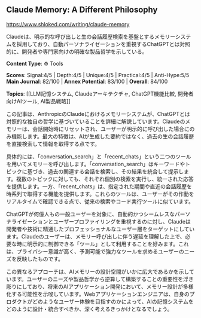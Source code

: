 ## Claude Memory: A Different Philosophy

https://www.shloked.com/writing/claude-memory

Claudeは、明示的な呼び出しと生の会話履歴検索を基盤とするメモリーシステムを採用しており、自動パーソナライゼーションを重視するChatGPTとは対照的に、開発者や専門家向けの明確な製品哲学を示している。

**Content Type**: ⚙️ Tools

**Scores**: Signal:4/5 | Depth:4/5 | Unique:4/5 | Practical:4/5 | Anti-Hype:5/5
**Main Journal**: 82/100 | **Annex Potential**: 83/100 | **Overall**: 84/100

**Topics**: [[LLM記憶システム, Claudeアーキテクチャ, ChatGPT機能比較, 開発者向けAIツール, AI製品戦略]]

この記事は、AnthropicのClaudeにおけるメモリーシステムが、ChatGPTとは対照的な独自の哲学に基づいていることを詳細に解説しています。Claudeのメモリーは、会話開始時にリセットされ、ユーザーが明示的に呼び出した場合にのみ機能します。最大の特徴は、AIが生成した要約ではなく、過去の生の会話履歴を直接検索して情報を取得する点です。

具体的には、「conversation_search」と「recent_chats」という二つのツールを用いてメモリーを呼び出します。「conversation_search」はキーワードやトピックに基づき、過去の関連する会話を検索し、その結果を統合して提示します。複数のトピックに対しても、それぞれ個別の検索を実行し、統一された応答を提供します。一方、「recent_chats」は、指定された期間や直近の会話履歴を時系列で取得する機能を提供します。これらのツールは、ユーザーがその作動をリアルタイムで確認できる点で、従来の検索やコード実行ツールに似ています。

ChatGPTが何億人もの一般ユーザーを対象に、自動的かつシームレスなパーソナライゼーションとユーザープロファイリングを重視するのに対し、Claudeは開発者や技術に精通したプロフェッショナルなユーザー層をターゲットにしています。Claudeのユーザーは、メモリー呼び出しに伴う遅延を理解した上で、必要な時に明示的に制御できる「ツール」として利用することを好みます。これは、プライバシー意識が高く、予測可能で強力なツールを求めるユーザーのニーズを反映したものです。

この異なるアプローチは、AIメモリーの設計空間がいかに広大であるかを示しています。ユーザーのニーズや製品哲学から逆算して構築することの重要性を浮き彫りにしており、将来のAIアプリケーション開発において、メモリー設計が多様化する可能性を示唆しています。Webアプリケーションエンジニアは、自身のプロダクトがどのようなユーザー体験を目指すのかによって、AIの記憶システムをどのように設計・統合すべきか、深く考えるきっかけとなるでしょう。